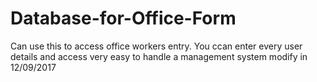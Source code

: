 # Database-for-Office-Form
Can use this to access office workers entry.
You ccan enter every user details and access very easy to handle a management system
modify in 12/09/2017
